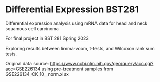 # Differential Expression BST281

Differential expression analysis using mRNA data for head and neck squamous cell carcinoma

For final project in BST 281 Spring 2023

Exploring results between limma-voom, t-tests, and Wilcoxon rank sum tests.

Original data source: https://www.ncbi.nlm.nih.gov/geo/query/acc.cgi?acc=GSE226134 using pre-treatment samples from GSE226134_CK_10__norm.xlsx

